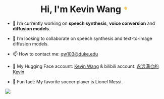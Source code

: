 <div align="center">
   <h1><a>Hi, I'm Kevin Wang</a><img src="https://github.com/KevinWang676/KevinWang676/blob/main/wave.gif" width="25px"/></h1>
</div>

- 🔭 I’m currently working on **speech synthesis**, **voice conversion** and **diffusion models**.

- 👯 I’m looking to collaborate on speech synthesis and text-to-image diffusion models.

- 📫 How to contact me: qw103@duke.edu

- 🤗 My Hugging Face account: [Kevin Wang](https://huggingface.co/kevinwang676) & bilibili account: [永远满仓的Kevin](https://space.bilibili.com/501495851)

- 🍰 Fun fact: My favorite soccer player is Lionel Messi.

![](https://github-readme-stats.vercel.app/api?username=KevinWang676&theme=tokyonight&hide_border=false&include_all_commits=false&count_private=false)
